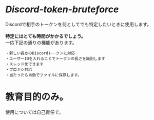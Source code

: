 # *Discord-token-bruteforce*

Discordで相手のトークンを何としてでも特定したいときに使用します。
<br><br>
__**特定にはとても時間がかかるでしょう。**__
<br>
一応下記の通りの機能があります。
<br>
```
・新しい長さのDiscordトークンに対応
・ユーザーIDを入れることでトークンの長さを識別します
・スレッド化できます
・プロキシ対応
・当たったら自動でファイルに保存します。
```


# 教育目的のみ。
使用については自己責任で。